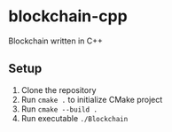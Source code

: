 # blockchain-cpp
Blockchain written in C++

## Setup

1. Clone the repository
2. Run `cmake .` to initialize CMake project
3. Run `cmake --build .`
4. Run executable `./Blockchain`
